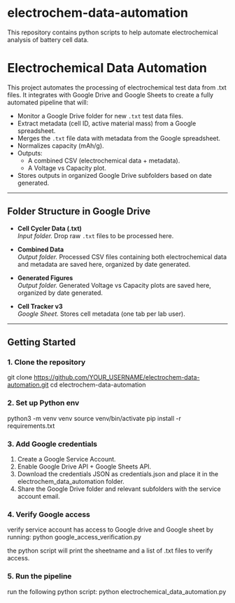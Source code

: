 # **electrochem-data-automation**
This repository contains python scripts to help automate electrochemical analysis of battery cell data. 

# **Electrochemical Data Automation**

This project automates the processing of electrochemical test data from .txt files. It integrates with Google Drive and Google Sheets to create a fully automated pipeline that will:
- Monitor a Google Drive folder for new `.txt` test data files.
- Extract metadata (cell ID, active material mass) from a Google spreadsheet.
- Merges the `.txt` file data with metadata from the Google spreadsheet.
- Normalizes capacity (mAh/g).
- Outputs:
  - A combined CSV (electrochemical data + metadata).
  - A Voltage vs Capacity plot.
- Stores outputs in organized Google Drive subfolders based on date generated.

---

## **Folder Structure in Google Drive**

- **Cell Cycler Data (.txt)**  
  _Input folder._ Drop raw `.txt` files to be processed here.  

- **Combined Data**  
  _Output folder._ Processed CSV files containing both electrochemical data and metadata are saved here, organized by date generated.  

- **Generated Figures**  
  _Output folder._ Generated Voltage vs Capacity plots are saved here, organized by date generated.  

- **Cell Tracker v3**  
  _Google Sheet._ Stores cell metadata (one tab per lab user).

---

## **Getting Started**

### **1. Clone the repository**

git clone https://github.com/YOUR_USERNAME/electrochem-data-automation.git
cd electrochem-data-automation

### **2. Set up Python env**

python3 -m venv venv
source venv/bin/activate
pip install -r requirements.txt

### **3. Add Google credentials**

1. Create a Google Service Account.
2. Enable Google Drive API + Google Sheets API.
3. Download the credentials JSON as credentials.json and place it in the electrochem_data_automation folder.
4. Share the Google Drive folder and relevant subfolders with the service account email.

### **4. Verify Google access**

verify service account has access to Google drive and Google sheet by running:
python google_access_verification.py

the python script will print the sheetname and a list of .txt files to verify access.

### **5. Run the pipeline**

run the following python script:
python electrochemical_data_automation.py